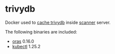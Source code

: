 # trivydb

Docker used to [cache trivydb](https://aquasecurity.github.io/trivy/v0.35/docs/advanced/air-gap/) inside [scanner](https://github.com/kubeops/scanner) server.

The following binaries are included:

- [oras](https://github.com/oras-project/oras) 0.16.0
- [kubectl](https://kubernetes.io/docs/tasks/tools/install-kubectl-linux/) 1.25.2

